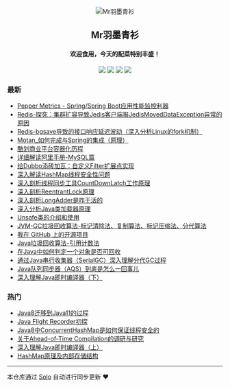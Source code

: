 <p align="center"><img alt="Mr羽墨青衫" src="https://static.b3log.org/images/brand/solo-32.png"></p><h2 align="center">
Mr羽墨青衫
</h2>

<h4 align="center">欢迎食用，今天的配菜特别丰盛！</h4>
<p align="center"><a title="Mr羽墨青衫" target="_blank" href="https://github.com/Lord-X/solo-blog"><img src="https://img.shields.io/github/last-commit/Lord-X/solo-blog.svg?style=flat-square&color=FF9900"></a>
<a title="GitHub repo size in bytes" target="_blank" href="https://github.com/Lord-X/solo-blog"><img src="https://img.shields.io/github/repo-size/Lord-X/solo-blog.svg?style=flat-square"></a>
<a title="Solo Version" target="_blank" href="https://github.com/b3log/solo/releases"><img src="https://img.shields.io/badge/solo-3.6.3-f1e05a.svg?style=flat-square&color=blueviolet"></a>
<a title="Hits" target="_blank" href="https://github.com/b3log/hits"><img src="https://hits.b3log.org/Lord-X/solo-blog.svg"></a></p>

### 最新

* [Pepper Metrics - Spring/Spring Boot应用性能监控利器](http://blog.feathers.top/articles/2019/09/06/1567742855243.html)
* [Redis-探究：集群扩容导致Jedis客户端报JedisMovedDataException异常的原因](http://blog.feathers.top/articles/2019/08/16/1565927017155.html)
* [Redis-bgsave导致的接口响应延迟波动（深入分析Linux的fork机制）](http://blog.feathers.top/articles/2019/08/16/1565926736376.html)
* [Motan_如何完成与Spring的集成（原理）](http://blog.feathers.top/articles/2019/08/16/1565926411178.html)
* [酷划商业平台容器化历程](http://blog.feathers.top/articles/2019/08/16/1565926227459.html)
* [详细解读阿里手册-MySQL篇](http://blog.feathers.top/articles/2019/08/16/1565925919509.html)
* [给Dubbo添砖加瓦：自定义Filter扩展点实现](http://blog.feathers.top/articles/2019/08/16/1565925308028.html)
* [深入解读HashMap线程安全性问题](http://blog.feathers.top/articles/2019/08/16/1565924929836.html)
* [深入剖析线程同步工具CountDownLatch工作原理](http://blog.feathers.top/articles/2019/08/16/1565924569872.html)
* [深入剖析ReentrantLock原理](http://blog.feathers.top/articles/2019/08/16/1565924265092.html)
* [深入剖析LongAdder是咋干活的](http://blog.feathers.top/articles/2019/08/16/1565923794577.html)
* [深入分析Java类加载器原理](http://blog.feathers.top/articles/2019/08/16/1565923457853.html)
* [Unsafe类的介绍和使用](http://blog.feathers.top/articles/2019/08/16/1565922835034.html)
* [JVM-GC垃圾回收算法-标记清除法、复制算法、标记压缩法、分代算法](http://blog.feathers.top/articles/2019/08/05/1564983222860.html)
* [我在 GitHub 上的开源项目](http://blog.feathers.top/my-github-repos)
* [Java垃圾回收算法-引用计数法](http://blog.feathers.top/articles/2019/08/03/1564808256689.html)
* [在Java中如何判定一个对象是否可回收](http://blog.feathers.top/articles/2019/08/03/1564808125212.html)
* [通过Java串行收集器（SerialGC）深入理解分代GC过程](http://blog.feathers.top/articles/2019/08/03/1564807690314.html)
* [Java队列同步器（AQS）到底是怎么一回事儿](http://blog.feathers.top/articles/2019/08/03/1564806620501.html)
* [深入理解Java即时编译器（下）](http://blog.feathers.top/articles/2019/08/03/1564805895715.html)

### 热门

* [Java8迁移到Java11的过程](http://blog.feathers.top/articles/2019/08/02/1564729150341.html)
* [Java Flight Recorder初探](http://blog.feathers.top/articles/2019/08/02/1564726778521.html)
* [Java8中ConcurrentHashMap是如何保证线程安全的](http://blog.feathers.top/articles/2019/08/02/1564727155480.html)
* [关于Ahead-of-Time Compilation的调研与研究](http://blog.feathers.top/articles/2019/08/02/1564725467959.html)
* [深入理解Java即时编译器（上）](http://blog.feathers.top/articles/2019/08/03/1564804799077.html)
* [HashMap原理及内部存储结构](http://blog.feathers.top/articles/2019/08/02/1564726685849.html)



---

本仓库通过 [Solo](https://github.com/b3log/solo) 自动进行同步更新 ❤️ 